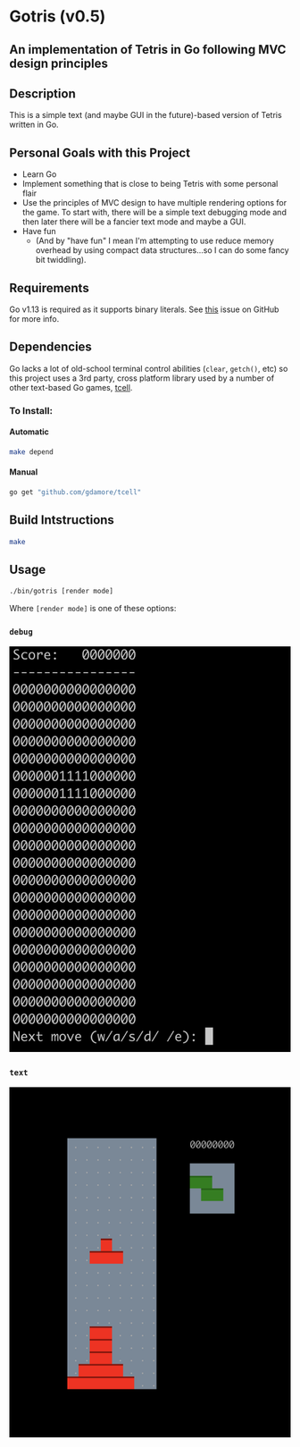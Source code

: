 # Gotris (v0.5)

## An implementation of Tetris in Go following MVC design principles

## Description
This is a simple text (and maybe GUI in the future)-based version of Tetris
written in Go.

## Personal Goals with this Project
* Learn Go
* Implement something that is close to being Tetris with some personal flair
* Use the principles of MVC design to have multiple rendering options for
  the game. To start with, there will be a simple text debugging mode and
  then later there will be a fancier text mode and maybe a GUI.
* Have fun
  * (And by "have fun" I mean I'm attempting to use reduce memory
  overhead by using compact data structures...so I can do some fancy bit
  twiddling).

## Requirements
Go v1.13 is required as it supports binary literals. See [this](https://github.com/golang/go/issues/19308) 
issue on GitHub for more info.

## Dependencies
Go lacks a lot of old-school terminal control abilities (`clear`, `getch()`,
etc) so this project uses a 3rd party, cross platform library used by a number
of other text-based Go games, [tcell](https://github.com/gdamore/tcell).

### To Install:
#### Automatic
```bash
make depend
```
#### Manual
```bash
go get "github.com/gdamore/tcell"
```

## Build Intstructions
```bash
make
```

## Usage
```bash
./bin/gotris [render mode]
```
Where `[render mode]` is one of these options:
### `debug`
![Early debug mode screenshot](/media/gotris_early_debug_mode.png)
### `text`
![Early text mode screenshot](/media/gotris_early_text_mode.png)

